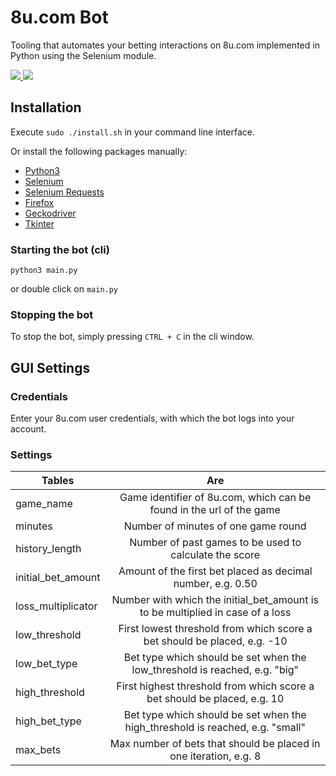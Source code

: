 # 8u.com Bot
Tooling that automates your betting interactions on 8u.com implemented in Python using the Selenium module.
<p>
    <a href="https://github.com/SeleniumHQ/selenium">
      <img src="https://img.shields.io/badge/built%20with-Selenium-yellow.svg" />
    </a>
    <a href="https://www.python.org/">
        <img src="https://img.shields.io/badge/built%20with-Python3-red.svg" />
    </a>
</p>

## Installation
Execute `sudo ./install.sh` in your command line interface.

Or install the following packages manually:

- [Python3](https://www.python.org/download/releases/)
- [Selenium](https://pypi.org/project/selenium/)
- [Selenium Requests](https://pypi.org/project/selenium-requests/)
- [Firefox](https://www.mozilla.org/de/firefox/download/thanks/)
- [Geckodriver](https://github.com/mozilla/geckodriver/releases)
- [Tkinter](https://docs.python.org/3/library/tkinter.html)

### Starting the bot (cli)
```
python3 main.py
```
or double click on `main.py`

### Stopping the bot
To stop the bot, simply pressing `CTRL + C` in the cli window.

## GUI Settings
### Credentials
Enter your 8u.com user credentials, with which the bot logs into your account.

### Settings

| Tables   |      Are      |
|----------|:-------------:|
| game_name | Game identifier of 8u.com, which can be found in the url of the game |
| minutes | Number of minutes of one game round |
| history_length | Number of past games to be used to calculate the score |
| initial_bet_amount | Amount of the first bet placed as decimal number, e.g. 0.50 |
| loss_multiplicator | Number with which the initial_bet_amount is to be multiplied in case of a loss |
| low_threshold | First lowest threshold from which score a bet should be placed, e.g. -10 |
| low_bet_type | Bet type which should be set when the low_threshold is reached, e.g. "big" |
| high_threshold | First highest threshold from which score a bet should be placed, e.g. 10 |
| high_bet_type | Bet type which should be set when the high_threshold is reached, e.g. "small" |
| max_bets | Max number of bets that should be placed in one iteration, e.g. 8 |